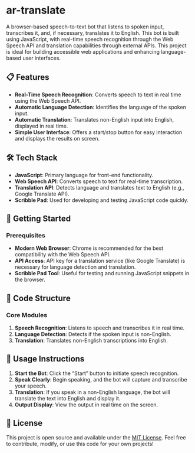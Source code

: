 # ar-translate
A browser-based speech-to-text bot that listens to spoken input, transcribes it, and, if necessary, translates it to English. This bot is built using JavaScript, with real-time speech recognition through the Web Speech API and translation capabilities through external APIs. This project is ideal for building accessible web applications and enhancing language-based user interfaces.

## 📋 **Features**

- **Real-Time Speech Recognition**: Converts speech to text in real time using the Web Speech API.
- **Automatic Language Detection**: Identifies the language of the spoken input.
- **Automatic Translation**: Translates non-English input into English, displayed in real time.
- **Simple User Interface**: Offers a start/stop button for easy interaction and displays the results on screen.

## 🛠 **Tech Stack**

- **JavaScript**: Primary language for front-end functionality.
- **Web Speech API**: Converts speech to text for real-time transcription.
- **Translation API**: Detects language and translates text to English (e.g., Google Translate API).
- **Scribble Pad**: Used for developing and testing JavaScript code quickly.

## 🚀 **Getting Started**

### Prerequisites

- **Modern Web Browser**: Chrome is recommended for the best compatibility with the Web Speech API.
- **API Access**: API key for a translation service (like Google Translate) is necessary for language detection and translation.
- **Scribble Pad Tool**: Useful for testing and running JavaScript snippets in the browser.

## 📂 **Code Structure**

### Core Modules

1. **Speech Recognition**: Listens to speech and transcribes it in real time.
2. **Language Detection**: Detects if the spoken input is non-English.
3. **Translation**: Translates non-English transcriptions into English.

## 🎉 **Usage Instructions**

1. **Start the Bot**: Click the “Start” button to initiate speech recognition.
2. **Speak Clearly**: Begin speaking, and the bot will capture and transcribe your speech.
3. **Translation**: If you speak in a non-English language, the bot will translate the text into English and display it.
4. **Output Display**: View the output in real time on the screen.

## 📜 **License**

This project is open source and available under the [MIT License](LICENSE). Feel free to contribute, modify, or use this code for your own projects!
